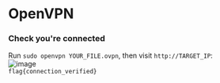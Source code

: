 # OpenVPN

### Check you're connected
Run `sudo openvpn YOUR_FILE.ovpn`, then visit `http://TARGET_IP`:<br />
![image](https://github.com/user-attachments/assets/54329c8e-dcc1-4c44-abd5-c473c4a31d47)<br />
`flag{connection_verified}`
